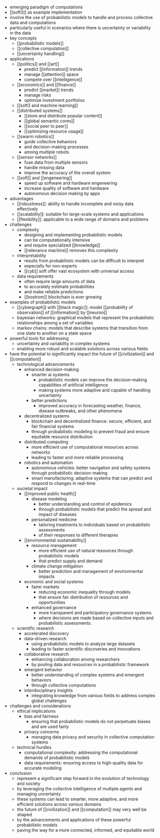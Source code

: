 - emerging paradigm of computations
- [[soft3]] as example implementation
- involve the use of probabilistic models to handle and process collective data and computations
- particularly useful in scenarios where there is uncertainty or variability in the data
- key concepts
	- [[probabilistic models]]
	- [[collective computation]]
	- [[uncertainty handling]]
- applications
	- [[politics]] and [[art]]
		- predict [[information]] trends
		- manage [[attention]] space
		- compete over [[intelligence]]
	- [[economics]] and [[finance]]
		- predict [[market]] trends
		- manage risks
		- optimize investment portfolios
	- [[soft3 and machine learning]]
	- [[distributed systems]]
		- [[store and distribute popular content]]
		- [[global semantic cores]]
		- [[social peer to peer]]
		- [[optimizing resource usage]]
	- [[swarm robotics]]
		- guide collective behaviors
		- and decision-making processes
		- among multiple robots
	- [[sensor networks]]
		- fuse data from multiple sensors
		- handle missing data
		- improve the accuracy of the overall system
	- [[soft]] and [[engeneering]]
		- speed up software and hardware engeneering
		- increase quality of software and hardware
		- autonomous decision making by apps
- advantages
	- [[robustness]]: ability to handle incomplete and noisy data effectively
	- [[scalability]]: suitable for large-scale systems and applications
	- [[flexibility]]: applicable to a wide range of domains and problems
- challenges
	- complexity
		- designing and implementing probabilistic models
		- can be computationally intensive
		- and require specialized [[knowledge]]
		- [[relevance machine]] removes this complexity
	- interpretability
		- results from probabilistic models can be difficult to interpret
		- especially for non-experts
		- [[cyb]] soft offer vast ecosystem with universal access
	- data requirements
		- often require large amounts of data
		- to accurately estimate probabilities
		- and make reliable predictions
		- [[bostrom]] blockchain is ever growing
- examples of probabilistic models
	- [[cybergraph]] with [[black magic]]: model [[probability of observation]] of [[information]] by [[neuron]]
	- bayesian networks: graphical models that represent the probabilistic relationships among a set of variables
	- markov chains: models that describe systems that transition from one state to another on a state space
- powerful tools for addressing
	- uncertainty and variability in complex systems
	- enabling more robust and scalable solutions across various fields
- have the potential to significantly impact the future of [[civilization]] and [[computation]]
	- technological advancements
		- enhanced decision-making
			- smarter ai systems
				- probabilistic models can improve the decision-making capabilities of artificial intelligence
				- making systems more adaptive and capable of handling uncertainty
			- better predictions
				- improved accuracy in forecasting weather, finance, disease outbreaks, and other phenomena
		- decentralized systems
			- blockchain and decentralized finance: secure, efficient, and fair financial systems
			- through probabilistic modeling to prevent fraud and ensure equitable resource distribution
		- distributed computing
			- more efficient use of computational resources across networks
			- leading to faster and more reliable processing
		- robotics and automation
			- autonomous vehicles: better navigation and safety systems through probabilistic decision-making
			- smart manufacturing: adaptive systems that can predict and respond to changes in real-time
	- societal impact
		- [[improved public health]]
			- disease modeling
				- better understanding and control of epidemics
				- through probabilistic models that predict the spread and impact of diseases
			- personalized medicine
				- tailoring treatments to individuals based on probabilistic assessments
				- of their responses to different therapies
		- [[environmental sustainability]]
			- resource management
				- more efficient use of natural resources through probabilistic models
				- that predict supply and demand
			- climate change mitigation
				- better prediction and management of environmental impacts
		- economic and social systems
			- fairer markets
				- reducing economic inequality through models
				- that ensure fair distribution of resources and opportunities
			- enhanced governance
				- more transparent and participatory governance systems
				- where decisions are made based on collective inputs and probabilistic assessments.
	- scientific research
		- accelerated discovery
		- data-driven research
			- using probabilistic models to analyze large datasets
			- leading to faster scientific discoveries and innovations
		- collaborative research
			- enhancing collaboration among researchers
			- by pooling data and resources in a probabilistic framework
		- emergent behavior
			- better understanding of complex systems and emergent behaviors
			- through collective computations
		- interdisciplinary insights
			- integrating knowledge from various fields to address complex global challenges
- challenges and considerations
	- ethical implications
		- bias and fairness
			- ensuring that probabilistic models do not perpetuate biases and are used fairly
		- privacy concerns
			- managing data privacy and security in collective computation systems
	- technical hurdles
		- computational complexity: addressing the computational demands of probabilistic models
		- data requirements: ensuring access to high-quality data for accurate modeling
- conclusion
	- represent a significant step forward in the evolution of technology and society
	- by leveraging the collective intelligence of multiple agents and managing uncertainty
	- these systems can lead to smarter, more adaptive, and more efficient solutions across various domains
	- the future of [[civilization]] and [[computation]] may very well be shaped
	- by the advancements and applications of these powerful probabilistic models
	- paving the way for a more connected, informed, and equitable world